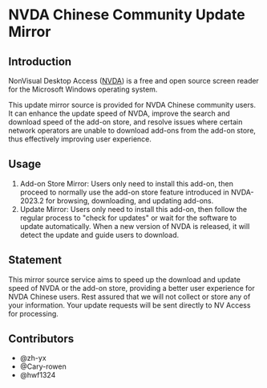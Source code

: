 # NVDA Chinese Community Update Mirror

## Introduction

NonVisual Desktop Access ([NVDA]) is a free and open source screen reader for the Microsoft Windows operating system. 

This update mirror source is provided for NVDA Chinese community users. It can enhance the update speed of NVDA, improve the search and download speed of the add-on store, and resolve issues where certain network operators are unable to download add-ons from the add-on store, thus effectively improving user experience.

## Usage
1. Add-on Store Mirror: Users only need to install this add-on, then proceed to normally use the add-on store feature introduced in NVDA-2023.2 for browsing, downloading, and updating add-ons.
2. Update Mirror: Users only need to install this add-on, then follow the regular process to "check for updates" or wait for the software to update automatically. When a new version of NVDA is released, it will detect the update and guide users to download.

## Statement

This mirror source service aims to speed up the download and update speed of NVDA or the add-on store, providing a better user experience for NVDA Chinese users. Rest assured that we will not collect or store any of your information. Your update requests will be sent directly to NV Access for processing.

## Contributors


* @zh-yx
* @Cary-rowen
* @hwf1324

[NVDA]: https://github.com/nvaccess/nvda/
